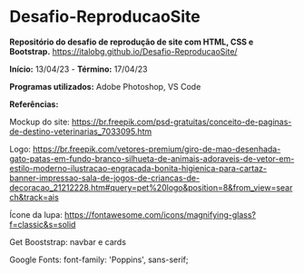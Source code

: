 # Desafio-ReproducaoSite

__Repositório do desafio de reprodução de site com HTML, CSS e Bootstrap.__
https://italobg.github.io/Desafio-ReproducaoSite/

__Início:__ 13/04/23 - __Término:__ 17/04/23

__Programas utilizados:__ Adobe Photoshop, VS Code


__Referências:__

Mockup do site: https://br.freepik.com/psd-gratuitas/conceito-de-paginas-de-destino-veterinarias_7033095.htm

Logo: https://br.freepik.com/vetores-premium/giro-de-mao-desenhada-gato-patas-em-fundo-branco-silhueta-de-animais-adoraveis-de-vetor-em-estilo-moderno-ilustracao-engracada-bonita-higienica-para-cartaz-banner-impressao-sala-de-jogos-de-criancas-de-decoracao_21212228.htm#query=pet%20logo&position=8&from_view=search&track=ais

Ícone da lupa: https://fontawesome.com/icons/magnifying-glass?f=classic&s=solid

Get Booststrap: navbar e cards

Google Fonts: font-family: 'Poppins', sans-serif;





